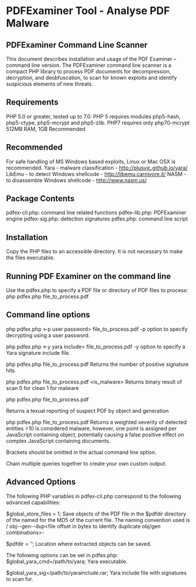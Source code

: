 # PDFExaminer Tool - Analyse PDF Malware

## PDFExaminer Command Line Scanner

This document describes installation and usage of the PDF Examiner – command line version.
The PDFExaminer command line scanner is a compact PHP library to process PDF documents for decompression, decryption, and deobfuscation, to scan for known exploits and identify suspicious elements of new threats.

## Requirements

PHP 5.0 or greater, tested up to 7.0. PHP 5 requires modules php5-hash, php5-ctype, php5-mcrypt and php5-zlib. PHP7 requires only php70-mcrypt
512MB RAM, 1GB Recommended

## Recommended

For safe handling of MS Windows based exploits, Linux or Mac OSX is recommended.
Yara - malware classification -  http://plusvic.github.io/yara/
LibEmu - to detect Windows shellcode - http://libemu.carnivore.it/
NASM - to disassemble Windows shellcode - http://www.nasm.us/

## Package Contents

pdfex-cli.php: command line related functions
pdfex-lib.php: PDFExaminer engine
pdfex-sig.php: detection signatures
pdfex.php: command line script


## Installation
Copy the PHP files to an accessible directory. It is not necessary to make the files executable.

## Running PDF Examiner on the command line

Use the pdfex.php to specify a PDF file or directory of PDF files to process:
php pdfex.php file_to_process.pdf

## Command line options

php pdfex.php <-p user password> file_to_process.pdf
-p option to specify decrypting using a user password.

php pdfex.php <-y yara include> file_to_process.pdf
-y option to specify a Yara signature include file.

php pdfex.php file_to_process.pdf <hits>
Returns the number of positive signature hits

php pdfex.php file_to_process.pdf <is_malware>
Returns binary result of scan 0 for clean 1 for malware

php pdfex.php file_to_process.pdf <summary>
Returns a texual reporting of suspect PDF  by object and generation

php pdfex.php file_to_process.pdf <severity>
Returns a weighted severity of detected entities >10 is considered malware, however, one point is assigned per JavaScript containing object, potentially causing a false positive effect on complex JavaScript containing documents.


Brackets should be omitted in the actual command line option.

Chain multiple queries together to create your own custom output.

## Advanced Options

The following PHP variables in pdfex-cli.php correspond to the following advanced capabilities:

$global_store_files = 1;  Save objects of the PDF file in the $pdfdir directory of the named for the MD5 of the current file. The naming convention used is <PDF MD5>/ obj-<PDF object ID>-gen-<PDF Generation ID>-dup<file offset in bytes to identify duplicate obj/gen  combinations>-<stream MD5>

$pdfdir = ‘<directory>’; Location where extracted objects can be saved.

The following options can be set in pdfex.php:
$global_yara_cmd=/path/to/yara;  Yara executable.

$global_yara_sig=/path/to/yarainclude.rar;  Yara include file with signatures to scan for.

